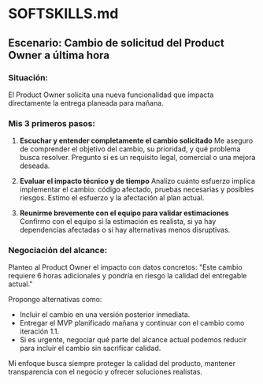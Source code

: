 # SOFTSKILLS.md

## Escenario: Cambio de solicitud del Product Owner a última hora

### Situación:

El Product Owner solicita una nueva funcionalidad que impacta directamente la entrega planeada para mañana.

### Mis 3 primeros pasos:

1. **Escuchar y entender completamente el cambio solicitado**
   Me aseguro de comprender el objetivo del cambio, su prioridad, y qué problema busca resolver. Pregunto si es un requisito legal, comercial o una mejora deseada.

2. **Evaluar el impacto técnico y de tiempo**
   Analizo cuánto esfuerzo implica implementar el cambio: código afectado, pruebas necesarias y posibles riesgos. Estimo el esfuerzo y la afectación al plan actual.

3. **Reunirme brevemente con el equipo para validar estimaciones**
   Confirmo con el equipo si la estimación es realista, si ya hay dependencias afectadas o si hay alternativas menos disruptivas.

### Negociación del alcance:

Planteo al Product Owner el impacto con datos concretos: "Este cambio requiere 6 horas adicionales y pondría en riesgo la calidad del entregable actual."

Propongo alternativas como:

- Incluir el cambio en una versión posterior inmediata.
- Entregar el MVP planificado mañana y continuar con el cambio como iteración 1.1.
- Si es urgente, negociar qué parte del alcance actual podemos reducir para incluir el cambio sin sacrificar calidad.

Mi enfoque busca siempre proteger la calidad del producto, mantener transparencia con el negocio y ofrecer soluciones realistas.
